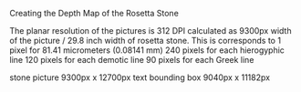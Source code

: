 Creating the Depth Map of the Rosetta Stone

The planar resolution of the pictures is 312 DPI calculated as 9300px width of the picture / 29.8 inch width of rosetta stone. This is corresponds to 1 pixel for 81.41 micrometers (0.08141 mm)
240 pixels for each hierogyphic line
120 pixels for each demotic line
90 pixels for each Greek line

stone picture 9300px x 12700px
text bounding box 9040px x 11182px